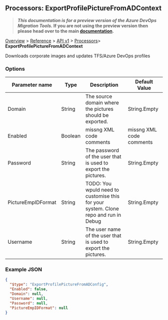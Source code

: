 ## Processors: ExportProfilePictureFromADContext

>**_This documentation is for a preview version of the Azure DevOps Migration Tools._ If you are not using the preview version then please head over to the main [documentation](https://nkdagility.github.io/azure-devops-migration-tools).**

[Overview](/docs/index.md) > [Reference](/docs/Reference/index.md) > [API v1](/docs/Reference/v1/index.md) > [Processors](/docs/Reference/v1/Processors/index.md)> **ExportProfilePictureFromADContext**

Downloads corporate images and updates TFS/Azure DevOps profiles

### Options

| Parameter name         | Type    | Description                              | Default Value                            |
|------------------------|---------|------------------------------------------|------------------------------------------|
| Domain | String | The source domain where the pictures should be exported. | String.Empty |
| Enabled | Boolean | missng XML code comments | missng XML code comments |
| Password | String | The password of the user that is used to export the pictures. | String.Empty |
| PictureEmpIDFormat | String | TODO: You wpuld need to customise this for your system. Clone repo and run in Debug | String.Empty |
| Username | String | The user name of the user that is used to export the pictures. | String.Empty |


### Example JSON

```JSON
{
  "$type": "ExportProfilePictureFromADConfig",
  "Enabled": false,
  "Domain": null,
  "Username": null,
  "Password": null,
  "PictureEmpIDFormat": null
}
```